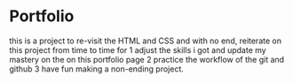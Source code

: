 # Portfolio

this is a project to re-visit the HTML and CSS and with no end, reiterate on this project from time to time for 
1 adjust the skills i got and update my mastery on the on this portfolio page
2 practice the workflow of the git and github
3 have fun making a non-ending project.
